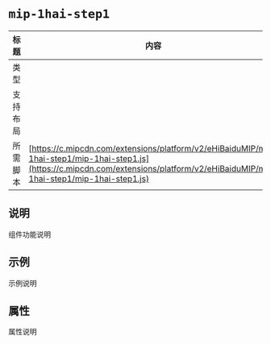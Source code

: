 # `mip-1hai-step1`

标题|内容
----|----
类型|
支持布局|
所需脚本| [https://c.mipcdn.com/extensions/platform/v2/eHiBaiduMIP/mip-1hai-step1/mip-1hai-step1.js](https://c.mipcdn.com/extensions/platform/v2/eHiBaiduMIP/mip-1hai-step1/mip-1hai-step1.js)

## 说明

组件功能说明

## 示例

示例说明

## 属性

属性说明
